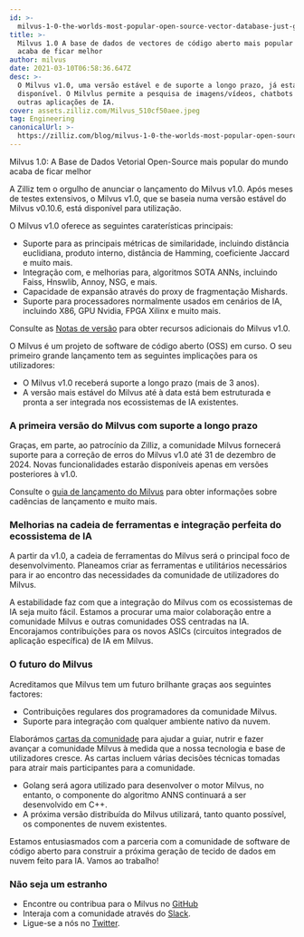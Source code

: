 ```yaml
---
id: >-
  milvus-1-0-the-worlds-most-popular-open-source-vector-database-just-got-better.md
title: >-
  Milvus 1.0 A base de dados de vectores de código aberto mais popular do mundo
  acaba de ficar melhor
author: milvus
date: 2021-03-10T06:58:36.647Z
desc: >-
  O Milvus v1.0, uma versão estável e de suporte a longo prazo, já está
  disponível. O Milvlus permite a pesquisa de imagens/vídeos, chatbots e muitas
  outras aplicações de IA.
cover: assets.zilliz.com/Milvus_510cf50aee.jpeg
tag: Engineering
canonicalUrl: >-
  https://zilliz.com/blog/milvus-1-0-the-worlds-most-popular-open-source-vector-database-just-got-better
---
```

<custom-h1>Milvus 1.0: A Base de Dados Vetorial Open-Source mais popular do mundo acaba de ficar melhor</custom-h1><p>A Zilliz tem o orgulho de anunciar o lançamento do Milvus v1.0. Após meses de testes extensivos, o Milvus v1.0, que se baseia numa versão estável do Milvus v0.10.6, está disponível para utilização.</p>
<p>O Milvus v1.0 oferece as seguintes caraterísticas principais:</p>
<ul>
<li>Suporte para as principais métricas de similaridade, incluindo distância euclidiana, produto interno, distância de Hamming, coeficiente Jaccard e muito mais.</li>
<li>Integração com, e melhorias para, algoritmos SOTA ANNs, incluindo Faiss, Hnswlib, Annoy, NSG, e mais.</li>
<li>Capacidade de expansão através do proxy de fragmentação Mishards.</li>
<li>Suporte para processadores normalmente usados em cenários de IA, incluindo X86, GPU Nvidia, FPGA Xilinx e muito mais.</li>
</ul>
<p>Consulte as <a href="https://www.milvus.io/docs/v1.0.0/release_notes.md">Notas de versão</a> para obter recursos adicionais do Milvus v1.0.</p>
<p>O Milvus é um projeto de software de código aberto (OSS) em curso. O seu primeiro grande lançamento tem as seguintes implicações para os utilizadores:</p>
<ul>
<li>O Milvus v1.0 receberá suporte a longo prazo (mais de 3 anos).</li>
<li>A versão mais estável do Milvus até à data está bem estruturada e pronta a ser integrada nos ecossistemas de IA existentes.</li>
</ul>
<h3 id="The-first-version-of-Milvus-with-long-term-support" class="common-anchor-header">A primeira versão do Milvus com suporte a longo prazo</h3><p>Graças, em parte, ao patrocínio da Zilliz, a comunidade Milvus fornecerá suporte para a correção de erros do Milvus v1.0 até 31 de dezembro de 2024. Novas funcionalidades estarão disponíveis apenas em versões posteriores à v1.0.</p>
<p>Consulte o <a href="https://milvus.io/docs/v1.0.0/milvus_release_guideline.md">guia de lançamento do Milvus</a> para obter informações sobre cadências de lançamento e muito mais.</p>
<h3 id="Toolchain-enhancements-and-seamless-AI-ecosystem-integration" class="common-anchor-header">Melhorias na cadeia de ferramentas e integração perfeita do ecossistema de IA</h3><p>A partir da v1.0, a cadeia de ferramentas do Milvus será o principal foco de desenvolvimento. Planeamos criar as ferramentas e utilitários necessários para ir ao encontro das necessidades da comunidade de utilizadores do Milvus.</p>
<p>A estabilidade faz com que a integração do Milvus com os ecossistemas de IA seja muito fácil. Estamos a procurar uma maior colaboração entre a comunidade Milvus e outras comunidades OSS centradas na IA. Encorajamos contribuições para os novos ASICs (circuitos integrados de aplicação específica) de IA em Milvus.</p>
<h3 id="The-future-of-Milvus" class="common-anchor-header">O futuro do Milvus</h3><p>Acreditamos que Milvus tem um futuro brilhante graças aos seguintes factores:</p>
<ul>
<li>Contribuições regulares dos programadores da comunidade Milvus.</li>
<li>Suporte para integração com qualquer ambiente nativo da nuvem.</li>
</ul>
<p>Elaborámos <a href="https://milvus.io/docs/v1.0.0/milvus_community_charters.md">cartas da comunidade</a> para ajudar a guiar, nutrir e fazer avançar a comunidade Milvus à medida que a nossa tecnologia e base de utilizadores cresce. As cartas incluem várias decisões técnicas tomadas para atrair mais participantes para a comunidade.</p>
<ul>
<li>Golang será agora utilizado para desenvolver o motor Milvus, no entanto, o componente do algoritmo ANNS continuará a ser desenvolvido em C++.</li>
<li>A próxima versão distribuída do Milvus utilizará, tanto quanto possível, os componentes de nuvem existentes.</li>
</ul>
<p>Estamos entusiasmados com a parceria com a comunidade de software de código aberto para construir a próxima geração de tecido de dados em nuvem feito para IA. Vamos ao trabalho!</p>
<h3 id="Don’t-be-a-stranger" class="common-anchor-header">Não seja um estranho</h3><ul>
<li>Encontre ou contribua para o Milvus no <a href="https://github.com/milvus-io/milvus/">GitHub</a></li>
<li>Interaja com a comunidade através do <a href="https://join.slack.com/t/milvusio/shared_invite/zt-e0u4qu3k-bI2GDNys3ZqX1YCJ9OM~GQ">Slack</a>.</li>
<li>Ligue-se a nós no <a href="https://twitter.com/milvusio">Twitter</a>.</li>
</ul>
